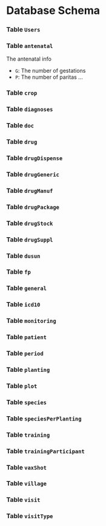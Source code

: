 # Database Schema


### Table `Users`


### Table `antenatal`

The antenatal info

 * `G`: The number of gestations
 * `P`: The number of paritas ...

### Table `crop`


### Table `diagnoses`


### Table `doc`


### Table `drug`


### Table `drugDispense`


### Table `drugGeneric`


### Table `drugManuf`


### Table `drugPackage`


### Table `drugStock`


### Table `drugSuppl`


### Table `dusun`


### Table `fp`


### Table `general`


### Table `icd10`


### Table `monitoring`


### Table `patient`


### Table `period`


### Table `planting`


### Table `plot`


### Table `species`


### Table `speciesPerPlanting`


### Table `training`


### Table `trainingParticipant`


### Table `vaxShot`


### Table `village`


### Table `visit`


### Table `visitType`


